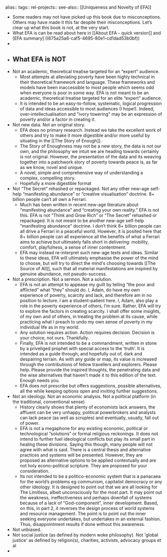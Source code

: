 alias::
tags::
rel-projects::
see-also:: [[Uniqueness and Novelty of EFA]]

- Some readers may not have picked up this book due to misconceptions. Others may have made it this far despite their misconceptions. Let’s clear up what this book is not, at the very start.
- What EFA is can be read about here in [[About EFA - quick version]] and [EFA summary] ((675a25a6-caf5-4695-80e1-cd1dad53b0bf))
-
- ## What EFA is NOT
- Not an academic, theoretical treatise targeted for an “expert” audience.
	- Most attempts at alleviating poverty have been highly technical in their theoretical framework and language. These frameworks and models have been inaccessible to most people which seems odd when everyone is poor in some way. EFA is not meant to be an academic, theoretical treatise targeted for an elite “expert” audience.
	- It is intended to be an easy-to-follow, systematic, logical progression of data and ideas accessible to most audiences (I hope!). Indeed, over-intellectualisation and "ivory towering" may be an expression of poverty and/or a factor in creating it.
- Not new data. Not an original story.
	- EFA does no primary research. Instead we take the excellent work of others and try to make it more digestible and/or more useful by situating in the [[The Story of Enough]].
	- The Story of Enoughness may not be a new story, the data is not our own, and the philosophy we intuit we are heading towards certainly is not original. However, the presentation of the data and its weaving together into a patchwork story of poverty towards peace is, as far as we know, novel and unique.
	- A novel, simple and comprehensive way of understanding a complex, compelling story.
	- Hopefully a more digestible format
- Not “The Secret” rehashed or repackaged. Not any other new-age self-help “manifesting abundance” or “creative visualisation” doctrine. 8+ billion people can’t all own a Ferrari.
	- Much has been written in recent new-age literature about “manifesting abundance” and “creating your own reality.” EFA is not this. EFA is not “Think and Grow Rich” or “The Secret” rehashed or repackaged. It is not meant to be another new-age self-help “manifesting abundance” doctrine. I don’t think 8+ billion people can all drive a Ferrari in a peaceful world. However, it is posited here that 8+ billion people can all experience all the benefits of what a Ferrari aims to achieve but ultimately falls short in delivering: mobility, comfort, playfulness, a sense of inner contentment.
	- EFA may instead re-interpret such new-age texts and ideas. Similar to these ideas, EFA will ultimately emphasise the power of the mind to choose, but will try to direct the mind's choosing towards [[The Source of All]], such that all material manifestations are inspired by genuine abundance, not pseudo-success.
- Not a prescription. Not a sermon. Not a solution.
	- EFA is not an attempt to appease my guilt by telling “the poor and afflicted” what “they” should do. I, Adam, do have my own experience of poverty, scarcity and lack, and therefore am in no position to lecture. I am a student-patient here. I, Adam, also play a role in the poverty experience of others, I’m sure. Rather, EFA will try to explore the factors in creating scarcity. I shall offer some insights, of my own and of others, in treating the problem at its cause, while practicing what I preach to undo my own sense of poverty in my individual life as in my world.
	- Any solution requires action. Action requires decision. Decision is your choice, not ours. Thankfully.
	- Finally, EFA is not intended to be a commandment, written in stone by a priveliged prophet with special access to the ‘truth’. It is intended as a guide through, and hopefully out of, dark and despairing terrain. As with any guide or map, its value is increased through the contributions of fellow travellers and explorers. Please help. Please provide the inspired thoughts, the penetrating data and the wise alternatives that haven’t made it to this edition of the text. Enough needs you.
	- EFA does not prescribe but offers suggestions, possible alternatives, all the while keeping options open and inviting further suggestions.
- Not an ideology. Not an economic analysis. Not a political platform (in the traditional, conventional sense)
	- History clearly shows that plenty of economists lack answers, the affluent can be very unhappy, political powerbrokers and analysts can lack peace (as well as scruples) and eventually, usually, fall out of power.
	- EFA is not a megaphone for any existing economic, political or technological “solutions” or formal religious reckonings. It does not intend to further fuel ideological conflicts but play its small part in healing these divisions. Saying this though, many people will not agree with what is said. There is a central thesis and alternative practices and systems will be presented. However, they are proposed as alternative options to be applied contextually and are not holy econo-political scripture. They are proposed for your consideration.
	- Its not intended to be a politico-economic system that is a panacaea for the world’s problems eg communism, capitalist democracy or any other ideology. It is designed to point out that we are all looking for The Limitless, albeit unconsciously for the most part. It may point out the weakness, ineffectiveness and perhaps downfall of systems because of a lack of "God-component", inner development. Based, on this, in part 2, it reverses the design process of world systems and resource management. The point is to point out the inner seeking everyone undertakes, but undertakes in an external fashion. Thus, disappointment results if done without this awareness.
- Not unbiased.
- Not social justice (as defined by modern woke philosophy). Not 'global justice' as defined by religion(s), charities, activists, advocacy groups et al
-